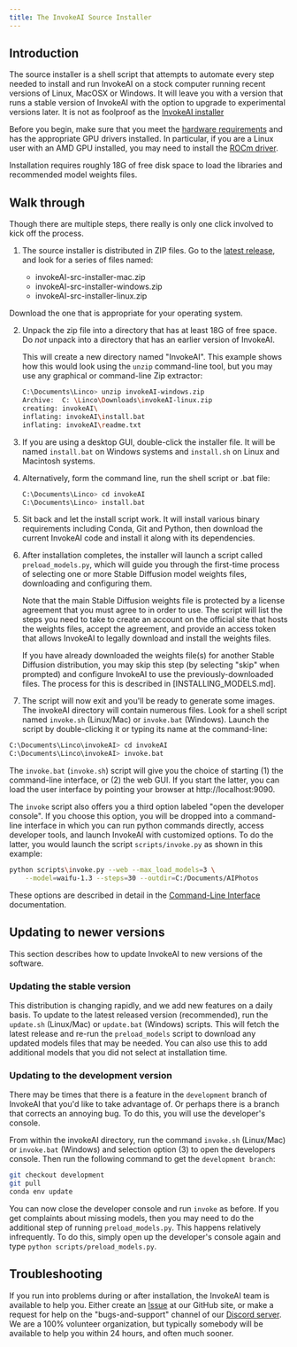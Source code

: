 ```yaml
---
title: The InvokeAI Source Installer
---
```


## Introduction

The source installer is a shell script that attempts to automate every
step needed to install and run InvokeAI on a stock computer running
recent versions of Linux, MacOSX or Windows. It will leave you with a
version that runs a stable version of InvokeAI with the option to
upgrade to experimental versions later. It is not as foolproof as the
[InvokeAI installer](INSTALL_INVOKE.md)

Before you begin, make sure that you meet the [hardware
requirements](index.md#Hardware_Requirements) and has the appropriate
GPU drivers installed. In particular, if you are a Linux user with an
AMD GPU installed, you may need to install the [ROCm
driver](https://rocmdocs.amd.com/en/latest/Installation_Guide/Installation-Guide.html).

Installation requires roughly 18G of free disk space to load the
libraries and recommended model weights files.

## Walk through

Though there are multiple steps, there really is only one click
involved to kick off the process.

1. The source installer is distributed in ZIP files. Go to the [latest
   release](https://github.com/invoke-ai/InvokeAI/releases/latest), and
   look for a series of files named:

   - invokeAI-src-installer-mac.zip
   - invokeAI-src-installer-windows.zip
   - invokeAI-src-installer-linux.zip

Download the one that is appropriate for your operating system.

2. Unpack the zip file into a directory that has at least 18G of free
   space. Do *not* unpack into a directory that has an earlier version of
   InvokeAI.

   This will create a new directory named "InvokeAI". This example
   shows how this would look using the `unzip` command-line tool,
   but you may use any graphical or command-line Zip extractor:
   
   ```bash
   C:\Documents\Linco> unzip invokeAI-windows.zip
   Archive:  C: \Linco\Downloads\invokeAI-linux.zip
   creating: invokeAI\
   inflating: invokeAI\install.bat
   inflating: invokeAI\readme.txt     
   ```

3. If you are using a desktop GUI, double-click the installer file.
   It will be named `install.bat` on Windows systems and `install.sh`
   on Linux and Macintosh systems.

4. Alternatively, form the command line, run the shell script or .bat
   file:

   ```bash
   C:\Documents\Linco> cd invokeAI
   C:\Documents\Linco> install.bat
   ```

5. Sit back and let the install script work. It will install various
   binary requirements including Conda, Git and Python, then download
   the current InvokeAI code and install it along with its
   dependencies.

6. After installation completes, the installer will launch a script
   called `preload_models.py`, which will guide you through the
   first-time process of selecting one or more Stable Diffusion model
   weights files, downloading and configuring them.

   Note that the main Stable Diffusion weights file is protected by a
   license agreement that you must agree to in order to use. The
   script will list the steps you need to take to create an account on
   the official site that hosts the weights files, accept the
   agreement, and provide an access token that allows InvokeAI to
   legally download and install the weights files.

   If you have already downloaded the weights file(s) for another
   Stable Diffusion distribution, you may skip this step (by selecting
   "skip" when prompted) and configure InvokeAI to use the
   previously-downloaded files. The process for this is described in
   [INSTALLING_MODELS.md].

 7. The script will now exit and you'll be ready to generate some
    images. The invokeAI directory will contain numerous files. Look
    for a shell script named `invoke.sh` (Linux/Mac) or `invoke.bat`
    (Windows). Launch the script by double-clicking it or typing
    its name at the command-line:

   ```bash
   C:\Documents\Linco\invokeAI> cd invokeAI
   C:\Documents\Linco\invokeAI> invoke.bat
   ```

   The `invoke.bat` (`invoke.sh`) script will give you the choice of
   starting (1) the command-line interface, or (2) the web GUI. If you
   start the latter, you can load the user interface by pointing your
   browser at http://localhost:9090.

   The `invoke` script also offers you a third option labeled "open
   the developer console". If you choose this option, you will be
   dropped into a command-line interface in which you can run python
   commands directly, access developer tools, and launch InvokeAI
   with customized options. To do the latter, you would launch the
   script `scripts/invoke.py` as shown in this example:

   ```bash
   python scripts\invoke.py --web --max_load_models=3 \
       --model=waifu-1.3 --steps=30 --outdir=C:/Documents/AIPhotos
   ```

   These options are described in detail in the [Command-Line
   Interface](../features/CLI.md) documentation.

## Updating to newer versions

This section describes how to update InvokeAI to new versions of the
software.

### Updating the stable version

This distribution is changing rapidly, and we add new features on a
daily basis. To update to the latest released version (recommended),
run the `update.sh` (Linux/Mac) or `update.bat` (Windows)
scripts. This will fetch the latest release and re-run the
`preload_models` script to download any updated models files that may
be needed. You can also use this to add additional models that you did
not select at installation time.

### Updating to the development version

There may be times that there is a feature in the `development` branch
of InvokeAI that you'd like to take advantage of. Or perhaps there is
a branch that corrects an annoying bug. To do this, you will use the
developer's console.

From within the invokeAI directory, run the command `invoke.sh`
(Linux/Mac) or `invoke.bat` (Windows) and selection option (3) to open
the developers console. Then run the following command to get the
`development branch`:

```bash
git checkout development
git pull
conda env update
```

You can now close the developer console and run `invoke` as before.
If you get complaints about missing models, then you may need to do
the additional step of running `preload_models.py`. This happens
relatively infrequently. To do this, simply open up the developer's
console again and type `python scripts/preload_models.py`.

## Troubleshooting

If you run into problems during or after installation, the InvokeAI
team is available to help you. Either create an
[Issue](https://github.com/invoke-ai/InvokeAI/issues) at our GitHub
site, or make a request for help on the "bugs-and-support" channel of
our [Discord server](https://discord.gg/ZmtBAhwWhy). We are a 100%
volunteer organization, but typically somebody will be available to
help you within 24 hours, and often much sooner.

